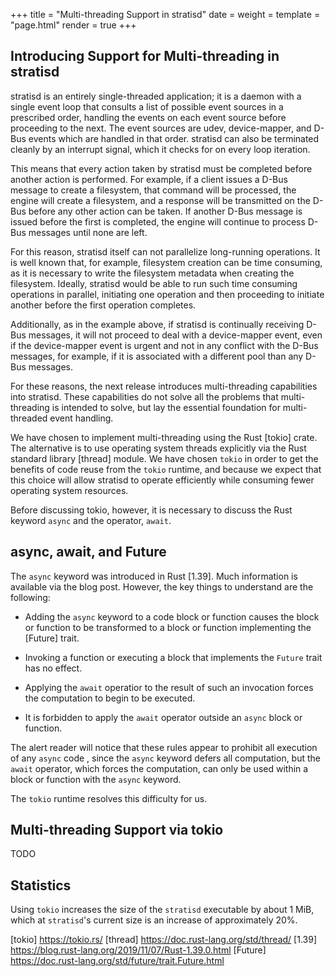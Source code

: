 +++
title = "Multi-threading Support in stratisd"
date =
weight =
template = "page.html"
render = true
+++

Introducing Support for Multi-threading in stratisd
---------------------------------------------------

stratisd is an entirely single-threaded application;
it is a daemon with a single event loop that consults a list of possible
event sources in a prescribed order, handling the events on each event
source before proceeding to the next.
The event sources are udev, device-mapper, and D-Bus events which are
handled in that order. stratisd can also be terminated cleanly by an
interrupt signal, which it checks for on every loop iteration.

This means that every action taken by stratisd must be completed before
another action is performed. For example, if a client issues a D-Bus message
to create a filesystem, that command will be processed, the engine will
create a filesystem, and a response will be transmitted on the D-Bus before
any other action can be taken. If another D-Bus message is issued before the
first is completed, the engine will continue to process D-Bus messages until
none are left.

For this reason, stratisd itself can not parallelize long-running
operations. It is well known that, for example, filesystem creation can be
time consuming, as it is necessary to write the filesystem metadata when
creating the filesystem. Ideally, stratisd would be able to run such time
consuming operations in parallel, initiating one operation and then
proceeding to initiate another before the first operation completes.

Additionally, as in the example above, if stratisd is continually receiving
D-Bus messages, it will not proceed to deal with a device-mapper event,
even if the device-mapper event is urgent and not in any conflict with the
D-Bus messages, for example, if it is associated with a different pool than
any D-Bus messages.

For these reasons, the next release introduces multi-threading capabilities
into stratisd. These capabilities do not solve all the problems that multi-
threading is intended to solve, but lay the essential foundation for multi-
threaded event handling.

We have chosen to implement multi-threading using the Rust [tokio] crate.
The alternative is to use operating system threads explicitly via the
Rust standard library [thread] module. We have chosen `tokio` in order to
get the benefits of code reuse from the `tokio` runtime, and because we
expect that this choice will allow stratisd to operate efficiently while 
consuming fewer operating system resources.

Before discussing tokio, however, it is necessary to discuss the Rust
keyword `async` and the operator, `await`.

async, await, and Future
------------------------
The `async` keyword was introduced in Rust [1.39]. Much information is
available
via the blog post. However, the key things to understand are the following:

* Adding the `async` keyword to a code block or function causes the block 
or function to be transformed to a block or function implementing the
[Future] trait.

* Invoking a function or executing a block that implements the `Future` trait
has no effect.

* Applying the `await` operatior to the result of such an invocation forces
the computation to begin to be executed.

* It is forbidden to apply the `await` operator outside an `async` block or
function.

The alert reader will notice that these rules appear to prohibit all execution
of any `async` code , since the `async` keyword defers
all computation, but the `await` operator, which forces the computation,
can only be used within a block or function with the `async` keyword.

The `tokio` runtime resolves this difficulty for us.

Multi-threading Support via tokio
---------------------------------

TODO

Statistics
----------
Using `tokio` increases the size of the `stratisd` executable by about 1 MiB,
which at `stratisd`'s current size is an increase of approximately 20%.

<!-- more -->

[tokio] https://tokio.rs/
[thread] https://doc.rust-lang.org/std/thread/
[1.39] https://blog.rust-lang.org/2019/11/07/Rust-1.39.0.html
[Future] https://doc.rust-lang.org/std/future/trait.Future.html
